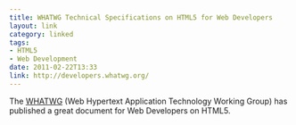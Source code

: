 ```yaml
---
title: WHATWG Technical Specifications on HTML5 for Web Developers
layout: link
category: linked
tags:
- HTML5
- Web Development
date: 2011-02-22T13:33
link: http://developers.whatwg.org/
---
```


The [WHATWG](http://www.whatwg.org/ "Web Hypertext Application Technology Working Group") (Web Hypertext Application Technology Working Group) has published a great document for Web Developers on HTML5.
